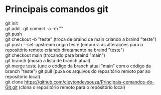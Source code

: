 # Principais comandos git  
git init  
git add .
git commit -a -m ""  
git push  
git checkout -b "teste" (troca de braind de main criando a braind "teste")  
git push --set-upstream origin teste (empurra as alterações para o repositório remoto criando diretamento na braind "teste")  
git checkout main (trocando para braind "main")  
git branch (mosra a lista de branch atual)  
git merge teste (une o código da branch atual "main" com o código da branch "teste")
git pull (puxa os arquivos do repositório remoto par ao repositório local)  
git clone https://github.com/cleytondevsouza/Principais-comandos-do-Git.git  (clona o repositório remoto para o repósitório local)